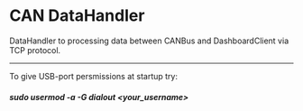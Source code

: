 # CAN DataHandler
DataHandler to processing data between CANBus and DashboardClient via TCP protocol.

---
To give USB-port persmissions at startup try:

##### sudo usermod -a -G dialout <your_username>